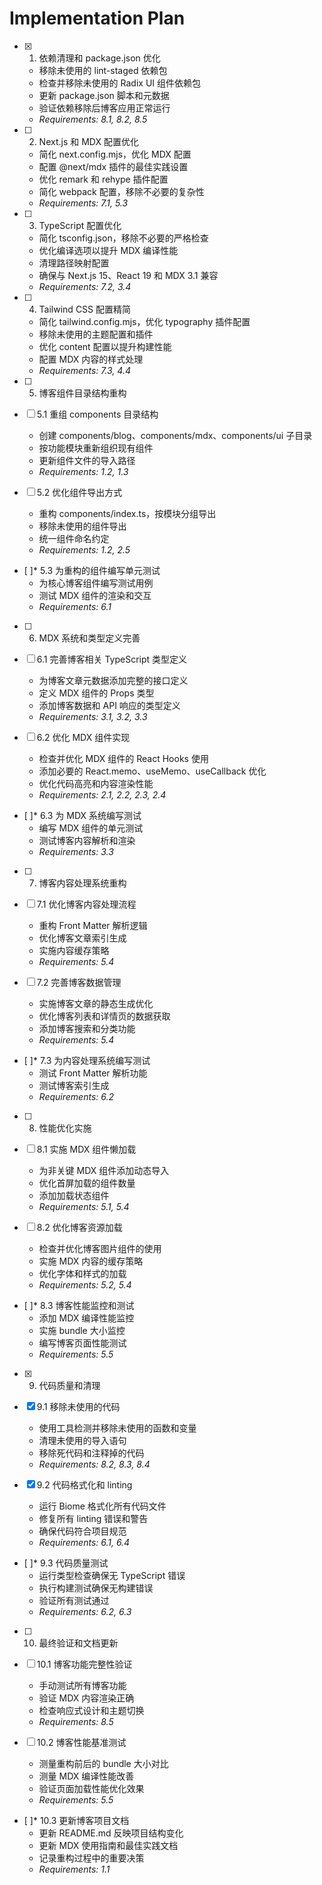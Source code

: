 # Implementation Plan

- [x] 1. 依赖清理和 package.json 优化




  - 移除未使用的 lint-staged 依赖包
  - 检查并移除未使用的 Radix UI 组件依赖包
  - 更新 package.json 脚本和元数据
  - 验证依赖移除后博客应用正常运行
  - _Requirements: 8.1, 8.2, 8.5_

- [ ] 2. Next.js 和 MDX 配置优化
  - 简化 next.config.mjs，优化 MDX 配置
  - 配置 @next/mdx 插件的最佳实践设置
  - 优化 remark 和 rehype 插件配置
  - 简化 webpack 配置，移除不必要的复杂性
  - _Requirements: 7.1, 5.3_

- [ ] 3. TypeScript 配置优化
  - 简化 tsconfig.json，移除不必要的严格检查
  - 优化编译选项以提升 MDX 编译性能
  - 清理路径映射配置
  - 确保与 Next.js 15、React 19 和 MDX 3.1 兼容
  - _Requirements: 7.2, 3.4_

- [ ] 4. Tailwind CSS 配置精简
  - 简化 tailwind.config.mjs，优化 typography 插件配置
  - 移除未使用的主题配置和插件
  - 优化 content 配置以提升构建性能
  - 配置 MDX 内容的样式处理
  - _Requirements: 7.3, 4.4_

- [ ] 5. 博客组件目录结构重构
- [ ] 5.1 重组 components 目录结构
  - 创建 components/blog、components/mdx、components/ui 子目录
  - 按功能模块重新组织现有组件
  - 更新组件文件的导入路径
  - _Requirements: 1.2, 1.3_

- [ ] 5.2 优化组件导出方式
  - 重构 components/index.ts，按模块分组导出
  - 移除未使用的组件导出
  - 统一组件命名约定
  - _Requirements: 1.2, 2.5_

- [ ]* 5.3 为重构的组件编写单元测试
  - 为核心博客组件编写测试用例
  - 测试 MDX 组件的渲染和交互
  - _Requirements: 6.1_

- [ ] 6. MDX 系统和类型定义完善
- [ ] 6.1 完善博客相关 TypeScript 类型定义
  - 为博客文章元数据添加完整的接口定义
  - 定义 MDX 组件的 Props 类型
  - 添加博客数据和 API 响应的类型定义
  - _Requirements: 3.1, 3.2, 3.3_

- [ ] 6.2 优化 MDX 组件实现
  - 检查并优化 MDX 组件的 React Hooks 使用
  - 添加必要的 React.memo、useMemo、useCallback 优化
  - 优化代码高亮和内容渲染性能
  - _Requirements: 2.1, 2.2, 2.3, 2.4_

- [ ]* 6.3 为 MDX 系统编写测试
  - 编写 MDX 组件的单元测试
  - 测试博客内容解析和渲染
  - _Requirements: 3.3_

- [ ] 7. 博客内容处理系统重构
- [ ] 7.1 优化博客内容处理流程
  - 重构 Front Matter 解析逻辑
  - 优化博客文章索引生成
  - 实施内容缓存策略
  - _Requirements: 5.4_

- [ ] 7.2 完善博客数据管理
  - 实施博客文章的静态生成优化
  - 优化博客列表和详情页的数据获取
  - 添加博客搜索和分类功能
  - _Requirements: 5.4_

- [ ]* 7.3 为内容处理系统编写测试
  - 测试 Front Matter 解析功能
  - 测试博客索引生成
  - _Requirements: 6.2_

- [ ] 8. 性能优化实施
- [ ] 8.1 实施 MDX 组件懒加载
  - 为非关键 MDX 组件添加动态导入
  - 优化首屏加载的组件数量
  - 添加加载状态组件
  - _Requirements: 5.1, 5.4_

- [ ] 8.2 优化博客资源加载
  - 检查并优化博客图片组件的使用
  - 实施 MDX 内容的缓存策略
  - 优化字体和样式的加载
  - _Requirements: 5.2, 5.4_

- [ ]* 8.3 博客性能监控和测试
  - 添加 MDX 编译性能监控
  - 实施 bundle 大小监控
  - 编写博客页面性能测试
  - _Requirements: 5.5_

- [x] 9. 代码质量和清理




- [x] 9.1 移除未使用的代码


  - 使用工具检测并移除未使用的函数和变量
  - 清理未使用的导入语句
  - 移除死代码和注释掉的代码
  - _Requirements: 8.2, 8.3, 8.4_

- [x] 9.2 代码格式化和 linting


  - 运行 Biome 格式化所有代码文件
  - 修复所有 linting 错误和警告
  - 确保代码符合项目规范
  - _Requirements: 6.1, 6.4_

- [ ]* 9.3 代码质量测试
  - 运行类型检查确保无 TypeScript 错误
  - 执行构建测试确保无构建错误
  - 验证所有测试通过
  - _Requirements: 6.2, 6.3_

- [ ] 10. 最终验证和文档更新
- [ ] 10.1 博客功能完整性验证
  - 手动测试所有博客功能
  - 验证 MDX 内容渲染正确
  - 检查响应式设计和主题切换
  - _Requirements: 8.5_

- [ ] 10.2 博客性能基准测试
  - 测量重构前后的 bundle 大小对比
  - 测量 MDX 编译性能改善
  - 验证页面加载性能优化效果
  - _Requirements: 5.5_

- [ ]* 10.3 更新博客项目文档
  - 更新 README.md 反映项目结构变化
  - 更新 MDX 使用指南和最佳实践文档
  - 记录重构过程中的重要决策
  - _Requirements: 1.1_